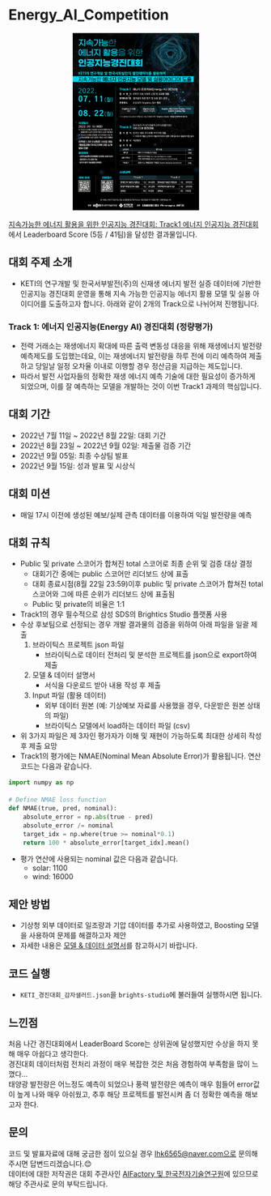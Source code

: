 # Energy_AI_Competition

<p align='center'>
    <img src='poster.jpg' width='250' height='350'>
</p>

[지속가능한 에너지 활용을 위한 인공지능 경진대회: Track1 에너지 인공지능 경진대회](https://aifactory.space/competition/detail/2083)에서 Leaderboard Score (5등 / 41팀)을 달성한 결과물입니다.

## 대회 주제 소개
- KETI의 연구개발 및 한국서부발전(주)의 신재생 에너지 발전 실증 데이터에 기반한 인공지능 경진대회 운영을 통해 지속 가능한 인공지능 에너지 활용 모델 및 실용 아이디어를 도출하고자 합니다. 아래와 같이 2개의 Track으로 나뉘어져 진행됩니다.

### Track 1: 에너지 인공지능(Energy AI) 경진대회 (정량평가)
- 전력 거래소는 재생에너지 확대에 따른 출력 변동성 대응을 위해 재생에너지 발전량 예측제도를 도입했는데요, 이는 재생에너지 발전량을 하루 전에 미리 예측하여 제출하고 당일날 일정 오차율 이내로 이행할 경우 정산금을 지급하는 제도입니다.
- 따라서 발전 사업자들의 정확한 재생 에너지 예측 기술에 대한 필요성이 증가하게 되었으며, 이를 잘 예측하는 모델을 개발하는 것이 이번 Track1 과제의 핵심입니다.

## 대회 기간
- 2022년 7월 11일 ~ 2022년 8월 22일: 대회 기간
- 2022년 8월 23일 ~ 2022년 9월 02일: 제출물 검증 기간
- 2022년 9월 05일: 최종 수상팀 발표
- 2022년 9월 15일: 성과 발표 및 시상식

## 대회 미션
- 매일 17시 이전에 생성된 예보/실제 관측 데이터를 이용하여 익일 발전량을 예측

## 대회 규칙
- Public 및 private 스코어가 합쳐진 total 스코어로 최종 순위 및 검증 대상 결정
    - 대회기간 중에는 public 스코어만 리더보드 상에 표출
    - 대회 종료시점(8월 22일 23:59)이후 public 및 private 스코어가 합쳐진 total 스코어와 그에 따른 순위가 리더보드 상에 표출됨
    - Public 및 private의 비율은 1:1
- Track1의 경우 필수적으로 삼성 SDS의 Brightics Studio 플랫폼 사용
- 수상 후보팀으로 선정되는 경우 개발 결과물의 검증을 위하여 아래 파일을 일괄 제출
    1. 브라이틱스 프로젝트 json 파일
        - 브라이틱스로 데이터 전처리 및 분석한 프로젝트를 json으로 export하여 제출
    2. 모델 & 데이터 설명서
        - 서식을 다운로드 받아 내용 작성 후 제출
    3. Input 파일 (활용 데이터)
        - 외부 데이터 원본 (예: 기상예보 자료를 사용했을 경우, 다운받은 원본 상태의 파일)
        - 브라이틱스 모델에서 load하는 데이터 파일 (csv)
- 위 3가지 파일은 제 3자인 평가자가 이해 및 재현이 가능하도록 최대한 상세히 작성 후 제출 요망
- Track1의 평가에는 NMAE(Nominal Mean Absolute Error)가 활용됩니다. 연산 코드는 다음과 같습니다.
```python
import numpy as np

# Define NMAE loss function
def NMAE(true, pred, nominal):
    absolute_error = np.abs(true - pred)
    absolute_error /= nominal
    target_idx = np.where(true >= nominal*0.1)
    return 100 * absolute_error[target_idx].mean()
```
- 평가 연산에 사용되는 nominal 값은 다음과 같습니다.
    - solar: 1100
    - wind: 16000

## 제안 방법
- 기상청 외부 데이터로 일조량과 기압 데이터를 추가로 사용하였고, Boosting 모델을 사용하여 문제를 해결하고자 제안
- 자세한 내용은 [모델 & 데이터 설명서](모델&데이터설명서_감자샐러드.pdf)를 참고하시기 바랍니다.

## 코드 실행
- `KETI_경진대회_감자샐러드.json`을 `brights-studio`에 불러들여 실행하시면 됩니다.

## 느낀점
처음 나간 경진대회에서 LeaderBoard Score는 상위권에 달성했지만 수상을 하지 못해 매우 아쉽다고 생각한다.<br>
경진대회 데이터처럼 전처리 과정이 매우 복잡한 것은 처음 경험하여 부족함을 많이 느꼈다...<br>
태양광 발전량은 어느정도 예측이 되었으나 풍력 발전량은 예측이 매우 힘들어 error값이 높게 나와 매우 아쉬웠고, 추후 해당 프로젝트를 발전시켜 좀 더 정확한 예측을 해보고자 한다.

## 문의
코드 및 발표자료에 대해 궁금한 점이 있으실 경우 lhk6565@naver.com으로 문의해주시면 답변드리겠습니다.:blush:<br>
데이터에 대한 저작권은 대회 주관사인 [AIFactory 및 한국전자기술연구원](https://aifactory.space/)에 있으므로 해당 주관사로 문의 부탁드립니다.